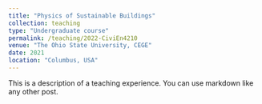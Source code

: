 ```yaml
---
title: "Physics of Sustainable Buildings"
collection: teaching
type: "Undergraduate course"
permalink: /teaching/2022-CiviEn4210
venue: "The Ohio State University, CEGE"
date: 2021
location: "Columbus, USA"
---
```


This is a description of a teaching experience. You can use markdown like any other post.

